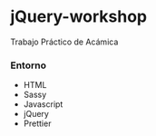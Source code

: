 # jQuery-workshop

Trabajo Práctico de Acámica

### Entorno

-   HTML
-   Sassy
-   Javascript
-   jQuery
-   Prettier
